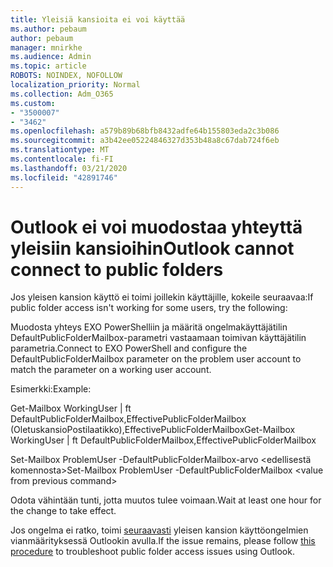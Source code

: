 ```yaml
---
title: Yleisiä kansioita ei voi käyttää
ms.author: pebaum
author: pebaum
manager: mnirkhe
ms.audience: Admin
ms.topic: article
ROBOTS: NOINDEX, NOFOLLOW
localization_priority: Normal
ms.collection: Adm_O365
ms.custom:
- "3500007"
- "3462"
ms.openlocfilehash: a579b89b68bfb8432adfe64b155803eda2c3b086
ms.sourcegitcommit: a3b42ee05224846327d353b48a8c67dab724f6eb
ms.translationtype: MT
ms.contentlocale: fi-FI
ms.lasthandoff: 03/21/2020
ms.locfileid: "42891746"
---
```

# <a name="outlook-cannot-connect-to-public-folders"></a><span data-ttu-id="10611-102">Outlook ei voi muodostaa yhteyttä yleisiin kansioihin</span><span class="sxs-lookup"><span data-stu-id="10611-102">Outlook cannot connect to public folders</span></span>

<span data-ttu-id="10611-103">Jos yleisen kansion käyttö ei toimi joillekin käyttäjille, kokeile seuraavaa:</span><span class="sxs-lookup"><span data-stu-id="10611-103">If public folder access isn't working for some users, try the following:</span></span>

<span data-ttu-id="10611-104">Muodosta yhteys EXO PowerShelliin ja määritä ongelmakäyttäjätilin DefaultPublicFolderMailbox-parametri vastaamaan toimivan käyttäjätilin parametria.</span><span class="sxs-lookup"><span data-stu-id="10611-104">Connect to EXO PowerShell and configure the DefaultPublicFolderMailbox parameter on the problem user account to match the parameter on a working user account.</span></span>

<span data-ttu-id="10611-105">Esimerkki:</span><span class="sxs-lookup"><span data-stu-id="10611-105">Example:</span></span>

<span data-ttu-id="10611-106">Get-Mailbox WorkingUser | ft DefaultPublicFolderMailbox,EffectivePublicFolderMailbox (OletuskansioPostilaatikko),EffectivePublicFolderMailbox</span><span class="sxs-lookup"><span data-stu-id="10611-106">Get-Mailbox WorkingUser | ft DefaultPublicFolderMailbox,EffectivePublicFolderMailbox</span></span>

<span data-ttu-id="10611-107">Set-Mailbox ProblemUser -DefaultPublicFolderMailbox-arvo \<edellisestä komennosta></span><span class="sxs-lookup"><span data-stu-id="10611-107">Set-Mailbox ProblemUser -DefaultPublicFolderMailbox \<value from previous command></span></span>

<span data-ttu-id="10611-108">Odota vähintään tunti, jotta muutos tulee voimaan.</span><span class="sxs-lookup"><span data-stu-id="10611-108">Wait at least one hour for the change to take effect.</span></span>

<span data-ttu-id="10611-109">Jos ongelma ei ratko, toimi [seuraavasti](https://aka.ms/pfcte) yleisen kansion käyttöongelmien vianmäärityksessä Outlookin avulla.</span><span class="sxs-lookup"><span data-stu-id="10611-109">If the issue remains, please follow [this procedure](https://aka.ms/pfcte) to troubleshoot public folder access issues using Outlook.</span></span>